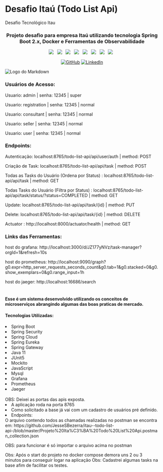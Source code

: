 # Desafio Itaú (Todo List Api)
Desafio Tecnológico Itau
<div align="center">

### Projeto desafio para empresa Itaú utilizando tecnologia Spring Boot 2.x, Docker e Ferramentas de Observabilidade

</div>

<p align="center">
<img src="https://img.shields.io/badge/Jaeger%20-%23F7DF1E.svg?&style=for-the-badge&color=E34F26" />&nbsp;&nbsp;
<img src="https://img.shields.io/badge/Phometheus%20-%23F7DF1E.svg?&style=for-the-badge&color=5BA8EE" />&nbsp;&nbsp;
<img src="https://img.shields.io/badge/Grafana%20-%23F7DF1E.svg?&style=for-the-badge&color=F7DF1E" />&nbsp;&nbsp;
<img src="https://img.shields.io/badge/Mysql%20-%23F7DF1E.svg?&style=for-the-badge&color=7044A3" />&nbsp;&nbsp;
<img src="https://img.shields.io/badge/Java%20-%23F7DF1E.svg?&style=for-the-badge&color=F7DF1E" />&nbsp;&nbsp;
<img src="https://img.shields.io/badge/Git HUB%20-%23F7DF1E.svg?&style=for-the-badge&color=000" />&nbsp;&nbsp;
<img src="https://img.shields.io/badge/Spring%20-%23F7DF1E.svg?&style=for-the-badge&color=008000" />&nbsp;&nbsp;
  <img src="https://img.shields.io/badge/Docker %20-%23F7DF1E.svg?&style=for-the-badge&color=5BA8EE" />&nbsp;&nbsp;
</p>

<p align="center">
	<a href="https://github.com/JesseSBezerra"><img src="https://img.icons8.com/bubbles/50/000000/github.png" alt="GitHub"/></a>
	<a href="https://www.linkedin.com/in/jesse-bezerra-239187a0/"><img src="https://img.icons8.com/bubbles/50/000000/linkedin.png" alt="LinkedIn"/></a>
</p>

![Logo do Markdown](https://github.com/JesseSBezerra/itau--todo-list-api-/blob/master/TodoListApi.gif?raw=true)
	



<h3> Usuários de Acesso: </h3>
<p> Usuario: admin | senha: 12345 | super </p>
<p> Usuario: registration | senha: 12345 | normal </p>
<p> Usuario: consultant | senha: 12345 | normal </p>
<p> Usuario: seller | senha: 12345 | normal </p>
<p> Usuario: user | senha: 12345 | normal </p>

<h3> Endpoints: </h3>
<p> Autenticação: localhost:8765/todo-list-api/api/user/auth | method: POST </p>
<p> Criação de Task: localhost:8765/todo-list-api/api/task | method: POST </p>
<p> Todas as Tasks do Usuário (Ordena por Status) : localhost:8765/todo-list-api/api/task | method: GET </p>
<p> Todas Tasks do Usuário (Filtra por Status) : localhost:8765/todo-list-api/api/task/status/?status=COMPLETED | method: GET </p>
<p> Update: localhost:8765/todo-list-api/api/task/{id} | method: PUT </p>
<p> Delete: localhost:8765/todo-list-api/api/task/{id} | method: DELETE </p>
<p> Actuator : http://localhost:8000/actuator/health | method: GET </p>

<h3> Links das Ferramentas: </h3>
<p> host do grafana: http://localhost:3000/d/JZ177yNVz/task-manager?orgId=1&refresh=10s </p>
<p> host do prometheus: http://localhost:9090/graph?g0.expr=http_server_requests_seconds_count&g0.tab=1&g0.stacked=0&g0.show_exemplars=0&g0.range_input=1h </p>
<p> host do jaeger: http://localhost:16686/search </p>  

#
#### Esse é um sistema desenvolvido utilizando os conceitos de microserviços abrangindo algumas das boas praticas de mercado.
#### Tecnologias Utilizadas:
<li> Spring Boot </li>
<li> Spring Security </li>
<li> Spring Cloud </li>
<li> Spring Eureka </li>
<li> Spring Gateway </li>
<li> Java 11 </li>
<li> JUnit5 </li>
<li> Mockito </li>
<li> JavaScript </li>
<li> Mysql </li>
<li> Grafana </li>
<li> Prometheus </li>
<li> Jaeger </li>
</br>
  OBS: Deixei as portas das apis exposta.
  <li> A aplicação roda na porta 8765
  <li> Como solicitado a base já vai com um cadastro de usuários pré definido.  
</br>
<li> Endpoints: </li>
O arquivo contendo todos as chamadas realizadas no postman se encontra em: 
https://github.com/JesseSBezerra/itau--todo-list-api-/blob/master/Projeto%20Ita%C3%BA%20Todo%20List%20Api.postman_collection.json
<p> OBS: para funcionar é só importar o arquivo acima no postman </p>

Obs: Após o start do projeto no docker compose demora uns 2 ou 3 minutos para conseguir logar na aplicação
Obs: Cadastrei algumas tasks na base afim de facilitar os testes.
#

